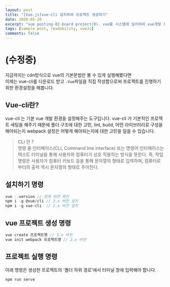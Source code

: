 ```yaml
---
layout: post
title: "[Vue.js]vue-cli 설치하여 프로젝트 생성하기"
date: 2020-05-20
excerpt: "vue posting-02-board project(0). vue를 시스템에 설치하여 vue개발 프로젝트를 만들어 환경설정을 해보자. "
tags: [sample post, readability, vueJs]
comments: false
---
```

# (수정중)








지금까지는 cdn방식으로 vue의 기본문법만 볼 수 있게 실행해봤다면  
이제는 vue-cli를 다운로드 받고 `.Vue`파일을 직접 작성함으로써 프로젝트를 진행하기 위한 환경설정을 해봅니다.

## Vue-cli란?
vue-cli 는 기본 vue 개발 환경을 설정해주는 도구입니다. vue-cli 가 기본적인 프로젝트 세팅을 해주기 때문에 폴더 구조에 대한 고민, lint, build, 어떤 라이브러리로 구성을 해야되는지 webpack 설정은 어떻게 해야되는지에 대한 고민을 덜을 수 있습니다.

> CLI 란 ?  
> 명령 줄 인터페이스(CLI, Command line interface) 또는 명령어 인터페이스는 텍스트 터미널을 통해 사용자와 컴퓨터가 상호 작용하는 방식을 뜻한다. 즉, 작업 명령은 사용자가 컴퓨터 키보드 등을 통해 문자열의 형태로 입력하며, 컴퓨터로부터의 출력 역시 문자열의 형태로 주어진다.

## 설치하기 명령
```javascript
vue --version // 현재 버전 확인
npm i -g @vue/cli // 3.x 버전 설치
npm i -g vue-cli  // 2.x 버전 설치
```
## vue 프로젝트 생성 명령
```javascript
vue create 프로젝트명 // 3.x 버전
vue init webpack 프로젝트명 // 2.x 버전
```

## 프로젝트 실행 명령
아래 명령은 생성한 프로젝트의 '폴더 하위 경로'에서 터미널 창에 입력해야 합니다. 

```javascript
npm run serve
```